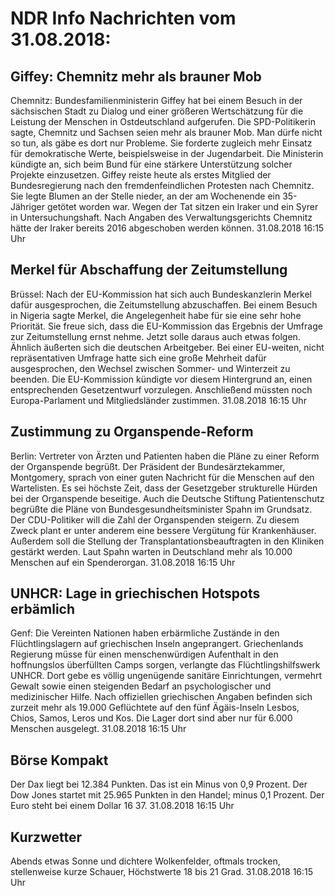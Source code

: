 # NDR Info Nachrichten vom 31.08.2018:


## Giffey: Chemnitz mehr als brauner Mob
Chemnitz:  Bundesfamilienministerin Giffey hat bei einem Besuch in der sächsischen Stadt zu Dialog und einer größeren Wertschätzung für die Leistung der Menschen in Ostdeutschland aufgerufen. Die SPD-Politikerin sagte, Chemnitz und Sachsen seien mehr als brauner Mob. Man dürfe nicht so tun, als gäbe es dort nur Probleme. Sie forderte zugleich mehr Einsatz für demokratische Werte, beispielsweise in der Jugendarbeit. Die Ministerin kündigte an, sich beim Bund für eine stärkere Unterstützung solcher Projekte einzusetzen. Giffey reiste heute als erstes Mitglied der Bundesregierung nach den fremdenfeindlichen Protesten nach Chemnitz. Sie legte Blumen an der Stelle nieder, an der am Wochenende ein 35-Jähriger getötet worden war. Wegen der Tat sitzen ein Iraker und ein Syrer in Untersuchungshaft. Nach Angaben des Verwaltungsgerichts Chemnitz hätte der Iraker bereits 2016 abgeschoben werden können. 31.08.2018 16:15 Uhr 

## Merkel für Abschaffung der Zeitumstellung
Brüssel: Nach der EU-Kommission hat sich auch Bundeskanzlerin Merkel dafür ausgesprochen, die Zeitumstellung abzuschaffen. Bei einem Besuch in Nigeria sagte Merkel, die Angelegenheit habe für sie eine sehr hohe Priorität. Sie freue sich, dass die EU-Kommission das Ergebnis der Umfrage zur Zeitumstellung ernst nehme. Jetzt solle daraus auch etwas folgen. Ähnlich äußerten sich die deutschen Arbeitgeber. Bei einer EU-weiten, nicht repräsentativen Umfrage hatte sich eine große Mehrheit dafür ausgesprochen, den Wechsel zwischen Sommer- und Winterzeit zu beenden. Die EU-Kommission kündigte vor diesem Hintergrund an, einen entsprechenden Gesetzentwurf vorzulegen. Anschließend müssten noch Europa-Parlament und Mitgliedsländer zustimmen. 31.08.2018 16:15 Uhr 

## Zustimmung zu Organspende-Reform
Berlin:	Vertreter von Ärzten und Patienten haben die Pläne zu einer Reform der Organspende begrüßt. Der Präsident der Bundesärztekammer, Montgomery, sprach von einer guten Nachricht für die Menschen auf den Wartelisten. Es sei höchste Zeit, dass der Gesetzgeber strukturelle Hürden bei der Organspende beseitige. Auch die Deutsche Stiftung Patientenschutz begrüßte die Pläne von Bundesgesundheitsminister Spahn im Grundsatz. Der CDU-Politiker will die Zahl der Organspenden steigern. Zu diesem Zweck plant er unter anderem eine bessere Vergütung für Krankenhäuser. Außerdem soll die Stellung der Transplantationsbeauftragten in den Kliniken gestärkt werden. Laut Spahn warten in Deutschland mehr als 10.000 Menschen auf ein Spenderorgan. 31.08.2018 16:15 Uhr 

## UNHCR: Lage in griechischen Hotspots erbämlich
Genf: Die Vereinten Nationen haben erbärmliche Zustände in den Flüchtlingslagern auf griechischen Inseln angeprangert. Griechenlands Regierung müsse für einen menschenwürdigen Aufenthalt in den hoffnungslos überfüllten Camps sorgen, verlangte das Flüchtlingshilfswerk UNHCR. Dort gebe es völlig ungenügende sanitäre Einrichtungen, vermehrt Gewalt sowie einen steigenden Bedarf an psychologischer und medizinischer Hilfe. Nach offiziellen griechischen Angaben befinden sich zurzeit mehr als 19.000 Geflüchtete auf den fünf Ägäis-Inseln Lesbos, Chios, Samos, Leros und Kos. Die Lager dort sind aber nur für 6.000 Menschen ausgelegt. 31.08.2018 16:15 Uhr 

## Börse Kompakt
Der Dax liegt bei 12.384 Punkten. Das ist ein Minus von 0,9 Prozent. Der Dow Jones startet mit 25.965 Punkten in den Handel; minus 0,1 Prozent. Der Euro steht bei einem Dollar 16 37. 31.08.2018 16:15 Uhr 

## Kurzwetter
Abends etwas Sonne und dichtere Wolkenfelder, oftmals trocken, stellenweise kurze Schauer, Höchstwerte 18 bis 21 Grad. 31.08.2018 16:15 Uhr 
